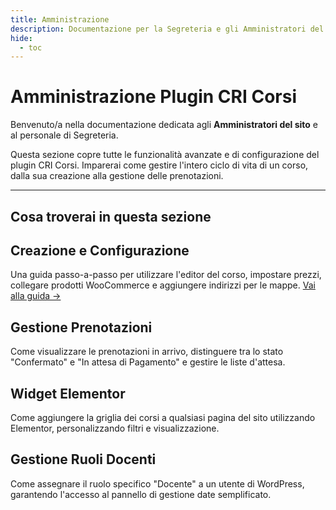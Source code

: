```yaml
---
title: Amministrazione
description: Documentazione per la Segreteria e gli Amministratori del plugin CRI Corsi.
hide:
  - toc
---
```


# Amministrazione Plugin CRI Corsi

Benvenuto/a nella documentazione dedicata agli **Amministratori del sito** e al personale di Segreteria.

Questa sezione copre tutte le funzionalità avanzate e di configurazione del plugin CRI Corsi. Imparerai come gestire l'intero ciclo di vita di un corso, dalla sua creazione alla gestione delle prenotazioni.

---

## Cosa troverai in questa sezione

<div class="grid cards" markdown>
<div class="md-typeset__card" markdown>
<h2>Creazione e Configurazione</h2>
<p>Una guida passo-a-passo per utilizzare l'editor del corso, impostare prezzi, collegare prodotti WooCommerce e aggiungere indirizzi per le mappe. <a href="crea_corso">Vai alla guida &rarr;</a></p>
</div>
<div class="md-typeset__card" markdown>
<h2>Gestione Prenotazioni</h2>
<p>Come visualizzare le prenotazioni in arrivo, distinguere tra lo stato "Confermato" e "In attesa di Pagamento" e gestire le liste d'attesa.</p>
</div>
<div class="md-typeset__card" markdown>
<h2>Widget Elementor</h2>
<p>Come aggiungere la griglia dei corsi a qualsiasi pagina del sito utilizzando Elementor, personalizzando filtri e visualizzazione.</p>
</div>
<div class="md-typeset__card" markdown>
<h2>Gestione Ruoli Docenti</h2>
<p>Come assegnare il ruolo specifico "Docente" a un utente di WordPress, garantendo l'accesso al pannello di gestione date semplificato.</p>
</div>
</div>